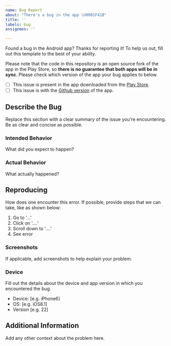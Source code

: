 ```yaml
---
name: Bug Report
about: "There's a bug in the app \U0001F41B"
title: ''
labels: bug
assignees: ''

---
```


Found a bug in the Android app? Thanks for reporting it! To help us out, fill out this template to the best of your ability.

Please note that the code in this repository is an open source fork of the app in the Play Store, so **there is no guarantee that both apps will be in sync**. Please check which version of the app your bug applies to below.

- [ ] This issue is present in the app downloaded from the [Play Store][playstore].
- [ ] This issue is with the [Github version][opensource] of the app.

## Describe the Bug

Replace this section with a clear summary of the issue you're encountering. Be as clear and concise as possible.

### Intended Behavior

What did you expect to happen?

### Actual Behavior

What actually happened?

## Reproducing

How does one encounter this error. If possible, provide steps that we can take, like as shown below:

1. Go to '...'
2. Click on '....'
3. Scroll down to '....'
4. See error

### Screenshots

If applicable, add screenshots to help explain your problem.

### Device

Fill out the details about the device and app version in which you encountered the bug.

 - Device: [e.g. iPhone6]
 - OS: [e.g. iOS8.1]
 - Version [e.g. 22]

## Additional Information

Add any other context about the problem here.

[playstore]: https://play.google.com/store/apps/details?id=com.google.android.apps.authenticator2
[opensource]: https://github.com/google/google-authenticator-android
